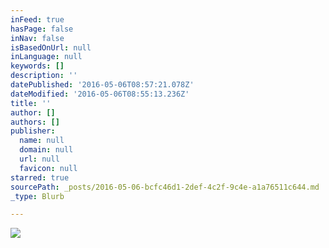 ```yaml
---
inFeed: true
hasPage: false
inNav: false
isBasedOnUrl: null
inLanguage: null
keywords: []
description: ''
datePublished: '2016-05-06T08:57:21.078Z'
dateModified: '2016-05-06T08:55:13.236Z'
title: ''
author: []
authors: []
publisher:
  name: null
  domain: null
  url: null
  favicon: null
starred: true
sourcePath: _posts/2016-05-06-bcfc46d1-2def-4c2f-9c4e-a1a76511c644.md
_type: Blurb

---
```

![](https://the-grid-user-content.s3-us-west-2.amazonaws.com/fa0899bd-3aec-4dd6-b5d3-f2b1fa787ee1.jpg)